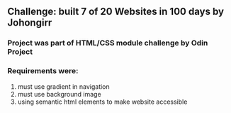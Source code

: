 ## Challenge: built 7 of 20 Websites in 100 days by Johongirr

### Project was part of HTML/CSS module challenge by Odin Project


### Requirements were:
1. must use gradient in navigation
2. must use background image 
3. using semantic html elements to make website accessible